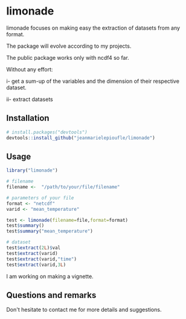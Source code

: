 # limonade

limonade focuses on making easy the extraction of datasets from any format.

The package will evolve according to my projects.

The public package works only with ncdf4 so far.

Without any effort:

i- get a sum-up of the variables and the dimension of their respective dataset.

ii- extract datasets

## Installation

```R
# install.packages("devtools")
devtools::install_github("jeanmarielepioufle/limonade")
```

## Usage

```R
library("limonade")

# filename
filename <-  "/path/to/your/file/filename"

# parameters of your file
format <- "netcdf"
varid <- "mean_temperature"

test <- limonade(filename=file,format=format)
test$summary()
test$summary("mean_temperature")

# dataset
test$extract(2L)$val
test$extract(varid)
test$extract(varid,"time")
test$extract(varid,3L)

```

I am working on making a vignette.

## Questions and remarks
Don't hesitate to contact me for more details and suggestions.
